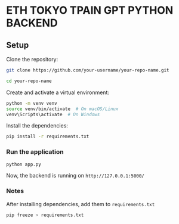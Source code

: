 # ETH TOKYO TPAIN GPT PYTHON BACKEND

## Setup

Clone the repository:

```zsh
git clone https://github.com/your-username/your-repo-name.git
```

```zsh
cd your-repo-name
```

Create and activate a virtual environment:

```zsh
python -m venv venv
source venv/bin/activate  # On macOS/Linux
venv\Scripts\activate  # On Windows
```

Install the dependencies:

```zsh
pip install -r requirements.txt
```

### Run the application

```zsh
python app.py
```

Now, the backend is running on `http://127.0.0.1:5000/`


### Notes

After installing dependencies, add them to `requirements.txt`

```zsh
pip freeze > requirements.txt
```
